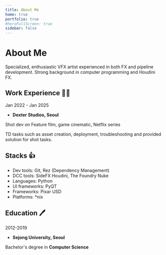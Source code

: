 ```yaml
---
title: About Me
home: true
portfolio: true
#heroFullScreen: true
sidebar: false
---
```


# About Me

Specialized, enthusiastic VFX artist experienced in both FX and pipeline development. Strong background in computer programming and Houdini FX.

## Work Experience :health_worker:

Jan 2022 - Jan 2025
- **Dexter Studios, Seoul**

Shot dev on Feature film, game cinematic, Netflix series

TD tasks such as asset creation, deployment, troubleshooting and provided solution for shot tasks.

## Stacks :thumbsup:

- Dev tools: Git, Rez (Dependency Management)
- DCC tools: SideFX Houdini, The Foundry Nuke
- Languages: Python
- UI frameworks: PyQT
- Frameworks: Pixar USD
- Platforms: *nix

## Education :pen:


2012-2019
- **Sejong University, Seoul**

Bachelor's degree in **Computer Science**
